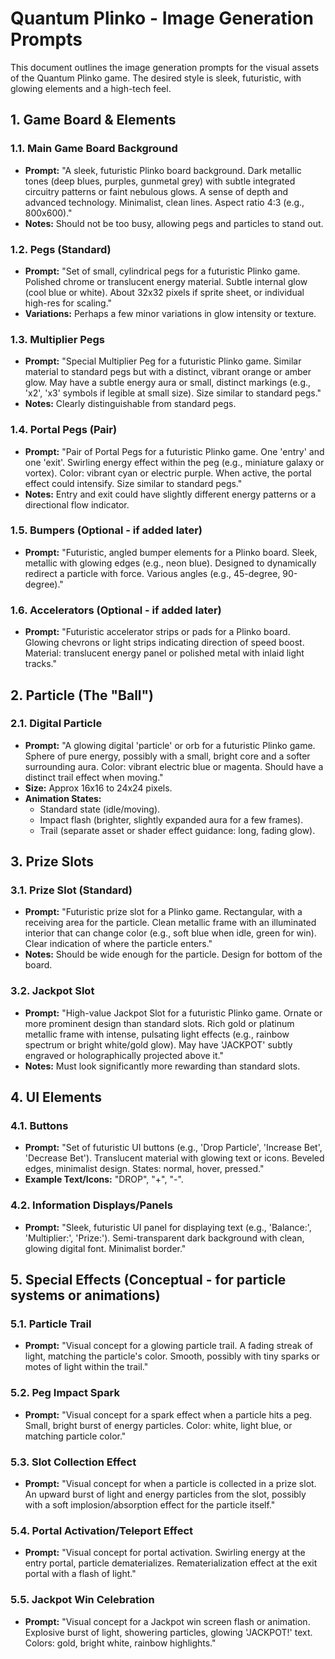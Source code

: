 # Quantum Plinko - Image Generation Prompts

This document outlines the image generation prompts for the visual assets of the Quantum Plinko game. The desired style is sleek, futuristic, with glowing elements and a high-tech feel.

## 1. Game Board & Elements

### 1.1. Main Game Board Background
*   **Prompt:** "A sleek, futuristic Plinko board background. Dark metallic tones (deep blues, purples, gunmetal grey) with subtle integrated circuitry patterns or faint nebulous glows. A sense of depth and advanced technology. Minimalist, clean lines. Aspect ratio 4:3 (e.g., 800x600)."
*   **Notes:** Should not be too busy, allowing pegs and particles to stand out.

### 1.2. Pegs (Standard)
*   **Prompt:** "Set of small, cylindrical pegs for a futuristic Plinko game. Polished chrome or translucent energy material. Subtle internal glow (cool blue or white). About 32x32 pixels if sprite sheet, or individual high-res for scaling."
*   **Variations:** Perhaps a few minor variations in glow intensity or texture.

### 1.3. Multiplier Pegs
*   **Prompt:** "Special Multiplier Peg for a futuristic Plinko game. Similar material to standard pegs but with a distinct, vibrant orange or amber glow. May have a subtle energy aura or small, distinct markings (e.g., 'x2', 'x3' symbols if legible at small size). Size similar to standard pegs."
*   **Notes:** Clearly distinguishable from standard pegs.

### 1.4. Portal Pegs (Pair)
*   **Prompt:** "Pair of Portal Pegs for a futuristic Plinko game. One 'entry' and one 'exit'. Swirling energy effect within the peg (e.g., miniature galaxy or vortex). Color: vibrant cyan or electric purple. When active, the portal effect could intensify. Size similar to standard pegs."
*   **Notes:** Entry and exit could have slightly different energy patterns or a directional flow indicator.

### 1.5. Bumpers (Optional - if added later)
*   **Prompt:** "Futuristic, angled bumper elements for a Plinko board. Sleek, metallic with glowing edges (e.g., neon blue). Designed to dynamically redirect a particle with force. Various angles (e.g., 45-degree, 90-degree)."

### 1.6. Accelerators (Optional - if added later)
*   **Prompt:** "Futuristic accelerator strips or pads for a Plinko board. Glowing chevrons or light strips indicating direction of speed boost. Material: translucent energy panel or polished metal with inlaid light tracks."

## 2. Particle (The "Ball")

### 2.1. Digital Particle
*   **Prompt:** "A glowing digital 'particle' or orb for a futuristic Plinko game. Sphere of pure energy, possibly with a small, bright core and a softer surrounding aura. Color: vibrant electric blue or magenta. Should have a distinct trail effect when moving."
*   **Size:** Approx 16x16 to 24x24 pixels.
*   **Animation States:**
    *   Standard state (idle/moving).
    *   Impact flash (brighter, slightly expanded aura for a few frames).
    *   Trail (separate asset or shader effect guidance: long, fading glow).

## 3. Prize Slots

### 3.1. Prize Slot (Standard)
*   **Prompt:** "Futuristic prize slot for a Plinko game. Rectangular, with a receiving area for the particle. Clean metallic frame with an illuminated interior that can change color (e.g., soft blue when idle, green for win). Clear indication of where the particle enters."
*   **Notes:** Should be wide enough for the particle. Design for bottom of the board.

### 3.2. Jackpot Slot
*   **Prompt:** "High-value Jackpot Slot for a futuristic Plinko game. Ornate or more prominent design than standard slots. Rich gold or platinum metallic frame with intense, pulsating light effects (e.g., rainbow spectrum or bright white/gold glow). May have 'JACKPOT' subtly engraved or holographically projected above it."
*   **Notes:** Must look significantly more rewarding than standard slots.

## 4. UI Elements

### 4.1. Buttons
*   **Prompt:** "Set of futuristic UI buttons (e.g., 'Drop Particle', 'Increase Bet', 'Decrease Bet'). Translucent material with glowing text or icons. Beveled edges, minimalist design. States: normal, hover, pressed."
*   **Example Text/Icons:** "DROP", "+", "-".

### 4.2. Information Displays/Panels
*   **Prompt:** "Sleek, futuristic UI panel for displaying text (e.g., 'Balance:', 'Multiplier:', 'Prize:'). Semi-transparent dark background with clean, glowing digital font. Minimalist border."

## 5. Special Effects (Conceptual - for particle systems or animations)

### 5.1. Particle Trail
*   **Prompt:** "Visual concept for a glowing particle trail. A fading streak of light, matching the particle's color. Smooth, possibly with tiny sparks or motes of light within the trail."

### 5.2. Peg Impact Spark
*   **Prompt:** "Visual concept for a spark effect when a particle hits a peg. Small, bright burst of energy particles. Color: white, light blue, or matching particle color."

### 5.3. Slot Collection Effect
*   **Prompt:** "Visual concept for when a particle is collected in a prize slot. An upward burst of light and energy particles from the slot, possibly with a soft implosion/absorption effect for the particle itself."

### 5.4. Portal Activation/Teleport Effect
*   **Prompt:** "Visual concept for portal activation. Swirling energy at the entry portal, particle dematerializes. Rematerialization effect at the exit portal with a flash of light."

### 5.5. Jackpot Win Celebration
*   **Prompt:** "Visual concept for a Jackpot win screen flash or animation. Explosive burst of light, showering particles, glowing 'JACKPOT!' text. Colors: gold, bright white, rainbow highlights."

```
